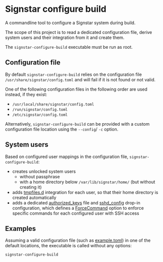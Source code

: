 # Signstar configure build

A commandline tool to configure a Signstar system during build.

The scope of this project is to read a dedicated configuration file, derive system users and their integration from it and create them.

The `signstar-configure-build` executable must be run as root.

## Configuration file

By default `signstar-configure-build` relies on the configuration file `/usr/share/signstar/config.toml` and will fail if it is not found or not valid.

One of the following configuration files in the following order are used instead, if they exist:

- `/usr/local/share/signstar/config.toml`
- `/run/signstar/config.toml`
- `/etc/signstar/config.toml`

Alternatively, `signstar-configure-build` can be provided with a custom configuration file location using the `--config`/ `-c` option.

## System users

Based on configured user mappings in the configuration file, `signstar-configure-build`:

- creates unlocked system users
  - without passphrase
  - with a home directory below `/var/lib/signstar/home/` (but without creating it)
- adds [tmpfiles.d] integration for each user, so that their home directory is created automatically
- adds a dedicated [authorized_keys] file and [sshd_config] drop-in configuration, which defines a [ForceCommand] option to enforce specific commands for each configured user with SSH access

## Examples

<!--
```bash
mkdir -pv /usr/share/signstar/
cp -v tests/fixtures/example.toml /usr/share/signstar/config.toml
```
-->

Assuming a valid configuration file (such as [example.toml]) in one of the default locations, the executable is called without any options:

```bash
signstar-configure-build
```

<!--
```bash
remote_user_list=(
  ssh-wireguard-down
  ssh-metrics1
  ns1-ssh-operator1
  ssh-backup1
  ns1-ssh-operator2
  ssh-share-down
  ssh-operator1
  ssh-share-up
)
local_user_list=(
  local-metrics1
)

cat /etc/passwd
cat /usr/lib/tmpfiles.d/signstar-user-*.conf
cat /etc/ssh/signstar-user*.authorized_keys
cat /etc/ssh/sshd_config.d/10-signstar-user*.conf

for user in "${remote_user_list[@]}" "${local_user_list[@]}"; do
  grep -R "$user" /etc/passwd
  test -f "/usr/lib/tmpfiles.d/signstar-user-$user.conf"
done

for user in "${remote_user_list[@]}"; do
  test -f "/etc/ssh/signstar-user-$user.authorized_keys"
  test -f "/etc/ssh/sshd_config.d/10-signstar-user-$user.conf"
done
```
-->

[tmpfiles.d]: https://man.archlinux.org/man/tmpfiles.d.5
[authorized_keys]: https://man.archlinux.org/man/sshd.8#AUTHORIZED_KEYS_FILE_FORMAT
[sshd_config]: https://man.archlinux.org/man/sshd_config.5
[ForceCommand]: https://man.archlinux.org/man/sshd_config.5#ForceCommand
[example.toml]: tests/fixtures/example.toml
